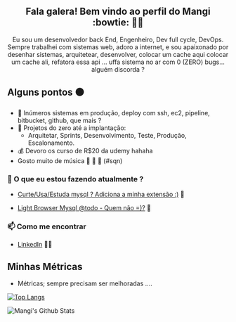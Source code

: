 <h2 align="center">Fala galera! Bem vindo ao perfil do Mangi :bowtie: 👋🤓</h2>
<p align="center">
Eu sou um desenvolvedor back End, Engenheiro, Dev full cycle, DevOps. Sempre trabalhei com sistemas web,
adoro a internet, e sou apaixonado por desenhar sistemas, arquitetear, desenvolver, colocar um cache aqui 
colocar um cache ali, refatora essa api ... uffa sistema no ar com 0 (ZERO) bugs... alguém discorda ?
</p>

## Alguns pontos :black_circle:

- :rocket: Inúmeros sistemas em produção, deploy com ssh, ec2, pipeline, bitbucket, github, que mais ?
- :running: Projetos do zero até a implantação:
    - Arquitetar, Sprints, Desenvolvimento, Teste, Produção, Escalonamento.
- :moneybag: Devoro os curso de R$20 da udemy hahaha
- Gosto muito de música :guitar: :musical_keyboard: :saxophone: (#sqn)


### 💼 O que eu estou fazendo atualmente ?
- [Curte/Usa/Estuda mysql ? Adiciona  a minha extensão :)](https://chrome.google.com/webstore/detail/sql-format/pdenfccaafflklfjiofedacmilbfpepb) 💼 

- [Light Browser Mysql @todo - Quem não =)?]()  🚀

### 📫 Como me encontrar
- [LinkedIn](https://www.linkedin.com/in/mangierre-barros-martins-a79b3ba2/) 👨💼


## Minhas Métricas
- Métricas; sempre precisam ser melhoradas ....

[![Top Langs](https://github-readme-stats.vercel.app/api/top-langs/?username=omangi&langs_count=8&theme=dracula)](https://github.com/omangi)

![Mangi's Github Stats](https://github-readme-stats.vercel.app/api?username=omangi&show_icons=true&theme=dracula)
